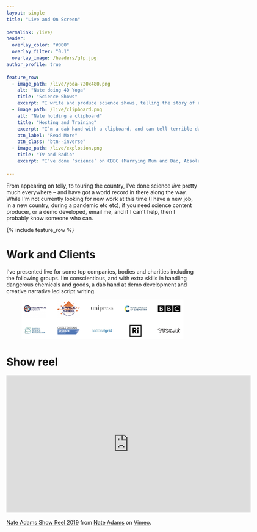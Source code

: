 ```yaml
---
layout: single
title: "Live and On Screen"

permalink: /live/
header:
  overlay_color: "#000"
  overlay_filter: "0.1"
  overlay_image: /headers/gfp.jpg
author_profile: true

feature_row:
  - image_path: /live/yoda-720x480.png
    alt: "Nate doing 4D Yoga"
    title: "Science Shows"
    excerpt: "I write and produce science shows, telling the story of research and fundamental science (with as much fire as I can get away with). I’ve performed at Science Festivals around the country, including the National Big Bang Fair and Cheltenham Science Festival, toured around the country with the BBC, and performed at festivals as diverse as Edinburgh and Shambala. If you’re looking for a narrative led show with added dramatic demos, I’m your person."
  - image_path: /live/clipboard.png
    alt: "Nate holding a clipboard"
    title: "Hosting and Training"
    excerpt: "I’m a dab hand with a clipboard, and can tell terrible dad jokes, and with these key skills I’ve hosted variety nights, keynotes, seminars and panel discussions. I’ve been teaching the dark art of science communication for many years (my favourite bits are narrative development and logistics)."
    btn_label: "Read More"
    btn_class: "btn--inverse"
  - image_path: /live/explosion.png
    title: "TV and Radio"
    excerpt: "I’ve done ‘science’ on CBBC (Marrying Mum and Dad, Absolute Genius with Dick and Dom, FOMO) and Sky, including Live outside broadcast, and worked behind the scenes as a consultant on programmes for the BBC (including CBEEBies, CBBC and BBC Learning), Sky and National Geographic. "

---
```

From appearing on telly, to touring the country, I’ve done science *live* pretty much everywhere – and have got a world record in there along the way. While I'm not currently looking for new work at this time (I have a new job, in a new country, during a pandemic etc etc), if you need science content producer, or a demo developed, email me, and if I can't help, then I probably know someone who can.


{% include feature_row %}

# Work and Clients

I’ve presented live for some top companies, bodies and charities including the following groups. I’m conscientious, and with extra skills in handling dangerous chemicals and goods, a dab hand at demo development and creative narrative led script writing.


<figure>
	<img src="/images/clients/all.png">
	<figcaption></figcaption>
</figure>

# Show reel

<iframe src="https://player.vimeo.com/video/343681379" width="640" height="360" frameborder="0" allow="autoplay; fullscreen; picture-in-picture" allowfullscreen></iframe>
<p><a href="https://vimeo.com/343681379">Nate Adams Show Reel 2019</a> from <a href="https://vimeo.com/natebpadams">Nate Adams</a> on <a href="https://vimeo.com">Vimeo</a>.</p>